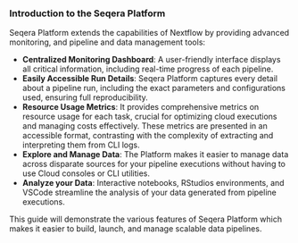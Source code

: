 ### Introduction to the Seqera Platform

Seqera Platform extends the capabilities of Nextflow by providing advanced monitoring, and pipeline and data management tools:

- **Centralized Monitoring Dashboard**: A user-friendly interface displays all critical information, including real-time progress of each pipeline.
- **Easily Accessible Run Details**: Seqera Platform captures every detail about a pipeline run, including the exact parameters and configurations used, ensuring full reproducibility.
- **Resource Usage Metrics**: It provides comprehensive metrics on resource usage for each task, crucial for optimizing cloud executions and managing costs effectively. These metrics are presented in an accessible format, contrasting with the complexity of extracting and interpreting them from CLI logs.
- **Explore and Manage Data**: The Platform makes it easier to manage data across disparate sources for your pipeline executions without having to use Cloud consoles or CLI utilities.
- **Analyze your Data**: Interactive notebooks, RStudios environments, and VSCode streamline the analysis of your data generated from pipeline executions.

This guide will demonstrate the various features of Seqera Platform which makes it easier to build, launch, and manage scalable data pipelines.